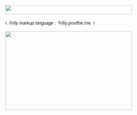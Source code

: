 <img width="400" height="30" src="https://middlepot.com/img/lacey.png">\
  \
 ‌ ‌ ‌ ‌ ‌ ‌ ‌꒰ ‌ 𝑓𝑟𝑖𝑙𝑙𝑦 𝑚𝑎𝑟𝑘𝑢𝑝 𝑙𝑎𝑛𝑔𝑢𝑎𝑔𝑒 : ‌ frilly.pooftie.me ‌ ꒱\
  \
<img width="400" height="250" src="https://middlepot.com/img/frilly.jpg">
